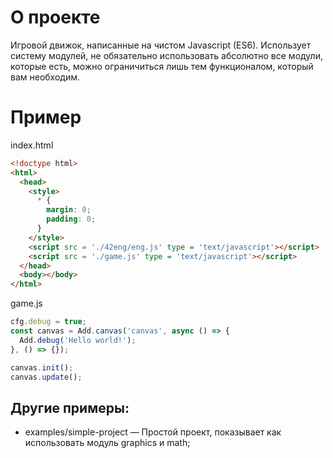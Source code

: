 # О проекте
Игровой движок, написанные на чистом Javascript (ES6). Использует систему модулей, не обязательно использовать абсолютно все модули, которые есть, можно ограничиться лишь тем функционалом, который вам необходим.

# Пример
index.html
```html
<!doctype html>
<html>
  <head>
    <style>
      * {
        margin: 0;
        padding: 0;
      }
    </style>
    <script src = './42eng/eng.js' type = 'text/javascript'></script>
    <script src = './game.js' type = 'text/javascript'></script>
  </head>
  <body></body>
</html>
```

game.js
```js
cfg.debug = true;
const canvas = Add.canvas('canvas', async () => {
  Add.debug('Hello world!');
}, () => {});

canvas.init();
canvas.update();
```

## Другие примеры:
* examples/simple-project — Простой проект, показывает как использовать модуль graphics и math;
